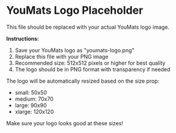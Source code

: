 # YouMats Logo Placeholder

This file should be replaced with your actual YouMats logo image.

**Instructions:**
1. Save your YouMats logo as "youmats-logo.png" 
2. Replace this file with your PNG image
3. Recommended size: 512x512 pixels or higher for best quality
4. The logo should be in PNG format with transparency if needed

The logo will be automatically resized based on the size prop:
- small: 50x50
- medium: 70x70  
- large: 90x90
- xlarge: 120x120

Make sure your logo looks good at these sizes!
